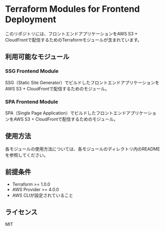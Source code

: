 # Terraform Modules for Frontend Deployment

このリポジトリには、フロントエンドアプリケーションをAWS S3 + CloudFrontで配信するためのTerraformモジュールが含まれています。

## 利用可能なモジュール

### SSG Frontend Module
SSG（Static Site Generator）でビルドしたフロントエンドアプリケーションをAWS S3 + CloudFrontで配信するためのモジュール。

### SPA Frontend Module
SPA（Single Page Application）でビルドしたフロントエンドアプリケーションをAWS S3 + CloudFrontで配信するためのモジュール。

## 使用方法

各モジュールの使用方法については、各モジュールのディレクトリ内のREADMEを参照してください。

## 前提条件

- Terraform >= 1.0.0
- AWS Provider >= 4.0.0
- AWS CLIが設定されていること

## ライセンス

MIT